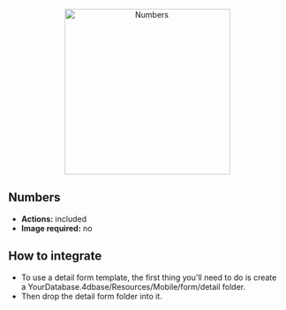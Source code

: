 <p align="center"><img src="https://developer.4d.com/4d-for-ios/docs/assets/en/templates/Numbers-Detail-form.gif" alt="Numbers" height="auto" width="300"></p>

## Numbers

* **Actions:** included
* **Image required:** no

## How to integrate

* To use a detail form template, the first thing you'll need to do is create a YourDatabase.4dbase/Resources/Mobile/form/detail folder.
* Then drop the detail form folder into it.
